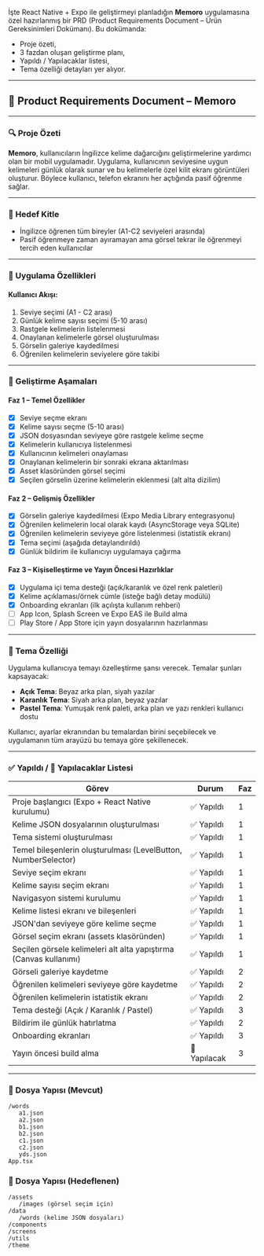 İşte React Native + Expo ile geliştirmeyi planladığın **Memoro** uygulamasına özel hazırlanmış bir PRD (Product Requirements Document – Ürün Gereksinimleri Dokümanı). Bu dokümanda:

- Proje özeti,
- 3 fazdan oluşan geliştirme planı,
- Yapıldı / Yapılacaklar listesi,
- Tema özelliği detayları yer alıyor.

---

## 📄 Product Requirements Document – **Memoro**

---

### 🔍 Proje Özeti

**Memoro**, kullanıcıların İngilizce kelime dağarcığını geliştirmelerine yardımcı olan bir mobil uygulamadır. Uygulama, kullanıcının seviyesine uygun kelimeleri günlük olarak sunar ve bu kelimelerle özel kilit ekranı görüntüleri oluşturur. Böylece kullanıcı, telefon ekranını her açtığında pasif öğrenme sağlar. 

---

### 🎯 Hedef Kitle

- İngilizce öğrenen tüm bireyler (A1-C2 seviyeleri arasında)
- Pasif öğrenmeye zaman ayıramayan ama görsel tekrar ile öğrenmeyi tercih eden kullanıcılar

---

### 🧩 Uygulama Özellikleri

#### Kullanıcı Akışı:
1. Seviye seçimi (A1 - C2 arası)
2. Günlük kelime sayısı seçimi (5-10 arası)
3. Rastgele kelimelerin listelenmesi
4. Onaylanan kelimelerle görsel oluşturulması
5. Görselin galeriye kaydedilmesi
6. Öğrenilen kelimelerin seviyelere göre takibi

---

### 🚧 Geliştirme Aşamaları

#### **Faz 1 – Temel Özellikler**
- [x] Seviye seçme ekranı
- [x] Kelime sayısı seçme (5-10 arası)
- [x] JSON dosyasından seviyeye göre rastgele kelime seçme
- [x] Kelimelerin kullanıcıya listelenmesi
- [x] Kullanıcının kelimeleri onaylaması
- [x] Onaylanan kelimelerin bir sonraki ekrana aktarılması
- [x] Asset klasöründen görsel seçimi
- [x] Seçilen görselin üzerine kelimelerin eklenmesi (alt alta dizilim)

#### **Faz 2 – Gelişmiş Özellikler**
- [x] Görselin galeriye kaydedilmesi (Expo Media Library entegrasyonu)
- [x] Öğrenilen kelimelerin local olarak kaydı (AsyncStorage veya SQLite)
- [x] Öğrenilen kelimelerin seviyeye göre listelenmesi (istatistik ekranı)
- [x] Tema seçimi (aşağıda detaylandırıldı)
- [x] Günlük bildirim ile kullanıcıyı uygulamaya çağırma

#### **Faz 3 – Kişiselleştirme ve Yayın Öncesi Hazırlıklar**
- [x] Uygulama içi tema desteği (açık/karanlık ve özel renk paletleri)
- [x] Kelime açıklaması/örnek cümle (isteğe bağlı detay modülü)
- [x] Onboarding ekranları (ilk açılışta kullanım rehberi)
- [ ] App Icon, Splash Screen ve Expo EAS ile Build alma
- [ ] Play Store / App Store için yayın dosyalarının hazırlanması

---

### 🎨 Tema Özelliği

Uygulama kullanıcıya temayı özelleştirme şansı verecek. Temalar şunları kapsayacak:

- **Açık Tema**: Beyaz arka plan, siyah yazılar
- **Karanlık Tema**: Siyah arka plan, beyaz yazılar
- **Pastel Tema**: Yumuşak renk paleti, arka plan ve yazı renkleri kullanıcı dostu

Kullanıcı, ayarlar ekranından bu temalardan birini seçebilecek ve uygulamanın tüm arayüzü bu temaya göre şekillenecek.

---

### ✅ Yapıldı / 🔧 Yapılacaklar Listesi

| Görev                                                                 | Durum     | Faz |
|----------------------------------------------------------------------|-----------|-----|
| Proje başlangıcı (Expo + React Native kurulumu)                      | ✅ Yapıldı | 1 |
| Kelime JSON dosyalarının oluşturulması                               | ✅ Yapıldı | 1 |
| Tema sistemi oluşturulması                                           | ✅ Yapıldı | 1 |
| Temel bileşenlerin oluşturulması (LevelButton, NumberSelector)       | ✅ Yapıldı | 1 |
| Seviye seçim ekranı                                                  | ✅ Yapıldı | 1 |
| Kelime sayısı seçim ekranı                                          | ✅ Yapıldı | 1 |
| Navigasyon sistemi kurulumu                                          | ✅ Yapıldı | 1 |
| Kelime listesi ekranı ve bileşenleri                                | ✅ Yapıldı | 1 |
| JSON'dan seviyeye göre kelime seçme                                  | ✅ Yapıldı | 1 |
| Görsel seçim ekranı (assets klasöründen)                             | ✅ Yapıldı | 1 |
| Seçilen görsele kelimeleri alt alta yapıştırma (Canvas kullanımı)   | ✅ Yapıldı | 1 |
| Görseli galeriye kaydetme                                            | ✅ Yapıldı | 2 |
| Öğrenilen kelimeleri seviyeye göre kaydetme                          | ✅ Yapıldı | 2 |
| Öğrenilen kelimelerin istatistik ekranı                              | ✅ Yapıldı | 2 |
| Tema desteği (Açık / Karanlık / Pastel)                              | ✅ Yapıldı | 3 |
| Bildirim ile günlük hatırlatma                                       | ✅ Yapıldı | 2 |
| Onboarding ekranları                                                 | ✅ Yapıldı | 3 |
| Yayın öncesi build alma                                              | 🔧 Yapılacak | 3 |

---

### 📁 Dosya Yapısı (Mevcut)

```
/words
   a1.json
   a2.json
   b1.json
   b2.json
   c1.json
   c2.json
   yds.json
App.tsx
```

### 📁 Dosya Yapısı (Hedeflenen)

```
/assets
   /images (görsel seçim için)
/data
   /words (kelime JSON dosyaları)
/components
/screens
/utils
/theme
```